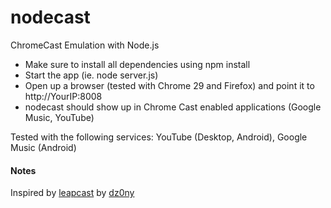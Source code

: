 nodecast
========

ChromeCast Emulation with Node.js

* Make sure to install all dependencies using npm install
* Start the app (ie. node server.js)
* Open up a browser (tested with Chrome 29 and Firefox) and point it to http://YourIP:8008
* nodecast should show up in Chrome Cast enabled applications (Google Music, YouTube)

Tested with the following services: YouTube (Desktop, Android), Google Music (Android)

#### Notes
Inspired by [leapcast](https://github.com/dz0ny/leapcast) by [dz0ny](ttps://github.com/dz0ny)